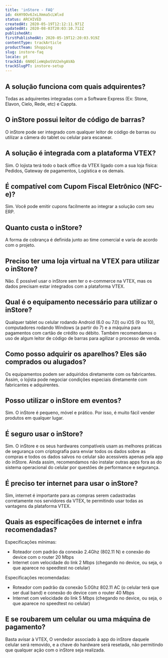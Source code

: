 ```yaml
---
title: 'inStore - FAQ'
id: 4kHY0Ov6JxLXmma5cLWlxd
status: ARCHIVED
createdAt: 2020-05-19T12:12:11.971Z
updatedAt: 2020-08-03T20:03:10.712Z
publishedAt: 
firstPublishedAt: 2020-05-19T12:20:03.919Z
contentType: trackArticle
productTeam: Shopping
slug: instore-faq
locale: pt
trackId: 6N0QlieWqboSVU2ehgAVAb
trackSlugPT: instore-setup
---
```


## A solução funciona com quais adquirentes?
Todas as adquirentes integradas com a Software Express (Ex: Stone, Elavon, Cielo, Rede, etc) e Cappta.

## O inStore possui leitor de código de barras?
O inStore pode ser integrado com qualquer leitor de código de barras ou utilizar a câmera do tablet ou celular para escanear.

## A solução é integrada com a plataforma VTEX?
Sim. O lojista terá todo o back office da VTEX ligado com a sua loja física: Pedidos, Gateway de pagamentos, Logística e os demais.

## É compatível com Cupom Fiscal Eletrônico (NFC-e)?
Sim. Você pode emitir cupons facilmente ao integrar a solução com seu ERP.

## Quanto custa o inStore?
A forma de cobrança é definida junto ao time comercial e varia de acordo com o projeto.

## Preciso ter uma loja virtual na VTEX para utilizar o inStore?
Não. É possível usar o inStore sem ter o e-commerce na VTEX, mas os dados precisam estar integrados com a plataforma VTEX.

## Qual é o equipamento necessário para utilizar o inStore?
Qualquer tablet ou celular rodando Android (6.0 ou 7.0) ou iOS (9 ou 10), computadores rodando Windows (a partir do 7) e a máquina para pagamentos com cartão de crédito ou débito. Também recomendamos o uso de algum leitor de código de barras para agilizar o processo de venda.

## Como posso adquirir os aparelhos? Eles são comprados ou alugados?
Os equipamentos podem ser adquiridos diretamente com os fabricantes. Assim, o lojista pode negociar condições especiais diretamente com fabricantes e adquirentes.

## Posso utilizar o inStore em eventos?
Sim. O inStore é pequeno, móvel e prático. Por isso, é muito fácil vender produtos em qualquer lugar.

## É seguro usar o inStore?
Sim. O inStore e os seus hardwares compatíveis usam as melhores práticas de segurança com criptografia para enviar todos os dados sobre as compras e todos os dados salvos no celular são acessíveis apenas pela app do inStore. Ainda assim, recomendamos não instalar outras apps fora as do sistema operacional do celular por questões de performance e segurança.

## É preciso ter internet para usar o inStore?
Sim, internet é importante para as compras serem cadastradas corretamente nos servidores da VTEX, te permitindo usar todas as vantagens da plataforma VTEX.

## Quais as especificações de internet e infra recomendadas?
Especificações mínimas:
 - Roteador com padrão da conexão 2.4Ghz (802.11 N) e conexão do device com o router 20 Mbps
 - Internet com velocidade do link 2 Mbps (chegando no device, ou seja, o que aparece no speedtest no celular)

Especificações recomendadas:
 - Roteador com padrão da conexão 5.0Ghz 802.11 AC (o celular terá que ser dual band) e conexão do device com o router 40 Mbps
 - Internet com velocidade do link 5 Mbps (chegando no device, ou seja, o que aparece no speedtest no celular)

## E se roubarem um celular ou uma máquina de pagamento?
Basta avisar à VTEX, O vendedor associado à app do inStore daquele celular será removido, e a chave do hardware será resetada, não permitindo que qualquer ação com o inStore seja realizada.
